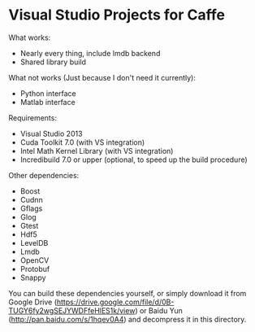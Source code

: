 # Visual Studio Projects for Caffe

What works:
- Nearly every thing, include lmdb backend
- Shared library build

What not works (Just because I don't need it currently):
- Python interface
- Matlab interface

Requirements:
- Visual Studio 2013
- Cuda Toolkit 7.0 (with VS integration)
- Intel Math Kernel Library (with VS integration)
- Incredibuild 7.0 or upper (optional, to speed up the build procedure)

Other dependencies:
- Boost
- Cudnn
- Gflags
- Glog
- Gtest
- Hdf5
- LevelDB
- Lmdb
- OpenCV
- Protobuf
- Snappy

You can build these dependencies yourself, or simply download it from Google Drive (https://drive.google.com/file/d/0B-TUGY6fy2wgSEJYWDFfeHlES1k/view) or Baidu Yun (http://pan.baidu.com/s/1hqev0A4) and decompress it in this directory.